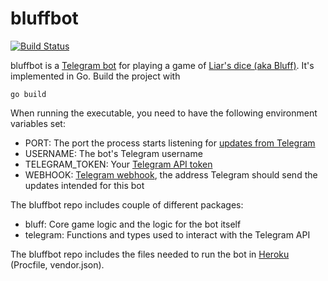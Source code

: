 # bluffbot

[![Build Status](https://travis-ci.org/khuttun/bluffbot.svg?branch=master)](https://travis-ci.org/khuttun/bluffbot)

bluffbot is a [Telegram bot](https://core.telegram.org/bots) for playing a game of [Liar's dice (aka Bluff)](https://en.wikipedia.org/wiki/Liar%27s_dice). It's implemented in Go. Build the project with

```
go build
```

When running the executable, you need to have the following environment variables set:

* PORT: The port the process starts listening for [updates from Telegram](https://core.telegram.org/bots/api#getting-updates)
* USERNAME: The bot's Telegram username
* TELEGRAM_TOKEN: Your [Telegram API token](https://core.telegram.org/bots/api#authorizing-your-bot)
* WEBHOOK: [Telegram webhook](https://core.telegram.org/bots/api#setwebhook), the address Telegram should send the updates intended for this bot

The bluffbot repo includes couple of different packages:

* bluff: Core game logic and the logic for the bot itself
* telegram: Functions and types used to interact with the Telegram API

The bluffbot repo includes the files needed to run the bot in [Heroku](https://www.heroku.com/home) (Procfile, vendor.json).
